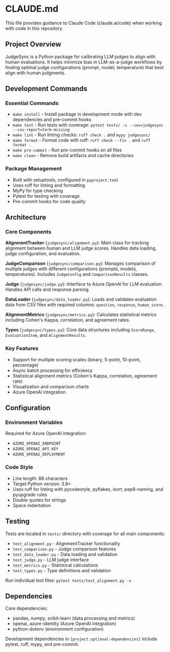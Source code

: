 # CLAUDE.md

This file provides guidance to Claude Code (claude.ai/code) when working with code in this repository.

## Project Overview

JudgeSync is a Python package for calibrating LLM judges to align with human evaluations. It helps minimize bias in LLM-as-a-judge workflows by finding optimal judge configurations (prompt, model, temperature) that best align with human judgments.

## Development Commands

### Essential Commands
- `make install` - Install package in development mode with dev dependencies and pre-commit hooks
- `make test` - Run tests with coverage: `pytest tests/ -v --cov=judgesync --cov-report=term-missing`
- `make lint` - Run linting checks: `ruff check .` and `mypy judgesync/`
- `make format` - Format code with ruff: `ruff check --fix .` and `ruff format .`
- `make pre-commit` - Run pre-commit hooks on all files
- `make clean` - Remove build artifacts and cache directories

### Package Management
- Built with setuptools, configured in `pyproject.toml`
- Uses ruff for linting and formatting
- MyPy for type checking
- Pytest for testing with coverage
- Pre-commit hooks for code quality

## Architecture

### Core Components

**AlignmentTracker** (`judgesync/alignment.py`): Main class for tracking alignment between human and LLM judge scores. Handles data loading, judge configuration, and evaluation.

**JudgeComparison** (`judgesync/comparison.py`): Manages comparison of multiple judges with different configurations (prompts, models, temperatures). Includes `JudgeConfig` and `ComparisonResults` classes.

**Judge** (`judgesync/judge.py`): Interface to Azure OpenAI for LLM evaluation. Handles API calls and response parsing.

**DataLoader** (`judgesync/data_loader.py`): Loads and validates evaluation data from CSV files with required columns: `question`, `response`, `human_score`.

**AlignmentMetrics** (`judgesync/metrics.py`): Calculates statistical metrics including Cohen's Kappa, correlation, and agreement rates.

**Types** (`judgesync/types.py`): Core data structures including `ScoreRange`, `EvaluationItem`, and `AlignmentResults`.

### Key Features
- Support for multiple scoring scales (binary, 5-point, 10-point, percentage)
- Async batch processing for efficiency
- Statistical alignment metrics (Cohen's Kappa, correlation, agreement rate)
- Visualization and comparison charts
- Azure OpenAI integration

## Configuration

### Environment Variables
Required for Azure OpenAI integration:
- `AZURE_OPENAI_ENDPOINT`
- `AZURE_OPENAI_API_KEY`
- `AZURE_OPENAI_DEPLOYMENT`

### Code Style
- Line length: 88 characters
- Target Python version: 3.8+
- Uses ruff for linting with pycodestyle, pyflakes, isort, pep8-naming, and pyupgrade rules
- Double quotes for strings
- Space indentation

## Testing

Tests are located in `tests/` directory with coverage for all main components:
- `test_alignment.py` - AlignmentTracker functionality
- `test_comparison.py` - Judge comparison features
- `test_data_loader.py` - Data loading and validation
- `test_judge.py` - LLM judge interface
- `test_metrics.py` - Statistical calculations
- `test_types.py` - Type definitions and validation

Run individual test files: `pytest tests/test_alignment.py -v`

## Dependencies

Core dependencies:
- pandas, numpy, scikit-learn (data processing and metrics)
- openai, azure-identity (Azure OpenAI integration)
- python-dotenv (environment configuration)

Development dependencies in `[project.optional-dependencies]` include pytest, ruff, mypy, and pre-commit.
